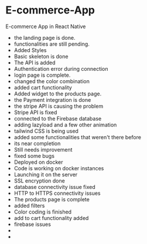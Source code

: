 # E-commerce-App
E-commerce App in React Native

- the landing page is done.
- functionalities are still pending.
- Added Styles
- Basic skeleton is done
- The API is added
- Authentication error during connection
- login page is complete.
- changed the color combination
- added cart functionality
- Added widget to the products page.
- the Payment integration is done
- the stripe API is causing the problem
- Stripe API is fixed
- connected to the Firebase database
- adding lazyload and a few other animation
- tailwind CSS is being used
- added some functionalities that weren't there before  
- its near completion
- Still needs improvement
- fixed some bugs
- Deployed on docker
- Code is working on docker instances
- Launching it on the server
- SSL encryption done
- database connectivity issue fixed
- HTTP to HTTPS connectivity issues
- The products page is complete
- added filters
- Color coding is finished
- add to cart functionality added
- firebase issues 
- 
- 
